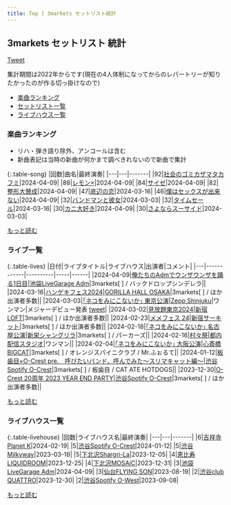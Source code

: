 ```yaml
---
title: Top | 3markets セットリスト統計
---
```

## 3markets セットリスト 統計

 <a href="https://twitter.com/share?ref_src=twsrc%5Etfw" data-text="3markets[ ]セットリスト統計" class="twitter-share-button" data-via="3markets" data-hashtags="3markets" data-related="3markets" data-show-count="false">Tweet</a>

集計期間は2022年からです(現在の4人体制になってからのレパートリーが知りたかったのが作る切っ掛けなので)

* [楽曲ランキング](#楽曲ランキング)
* [セットリスト一覧](#セットリスト一覧)
* [ライブハウス一覧](#ライブハウス一覧)

### 楽曲ランキング


* リハ・弾き語り除外、アンコールは含む
* 新曲表記は当時の新曲が何かまで調べきれないので新曲で集計

{:.table-song}
|回数|曲名|最終演奏|
|---|---|-------|
|92|[社会のゴミカザマタカフミ](song002.html)|2024-04-09|
|88|[レモン×](song003.html)|2024-04-09|
|84|[サイゼ](song004.html)|2024-04-09|
|82|[整形大賛成](song005.html)|2024-04-09|
|47|[底辺の恋](song008.html)|2024-03-16|
|46|[僕はセックスが出来ない](song006.html)|2024-04-09|
|32|[バンドマンと彼女](song009.html)|2024-03-03|
|32|[タイムセール](song007.html)|2024-03-16|
|30|[カニ大好き](song079.html)|2024-04-09|
|30|[さよならスーサイド](song013.html)|2024-03-03|


[もっと読む](songs.html)

### ライブ一覧

{:.table-lives}
|日付|ライブタイトル|ライブハウス|出演者|コメント|
|---|------------|----------|-----|------|
|<span class="nowrap">2024-04-09</span>|[俺たちのAdmでウンザウンザを踊る1日目](live111.html)|[池袋LiveGarage Adm](livehouse006.html)|3markets[ ] / バックドロップシンデレラ||
|<span class="nowrap">2024-03-16</span>|[ハンゲキフェス2024](live109.html)|[GORILLA HALL OSAKA](livehouse073.html)|3markets[ ] / ほか出演者多数||
|<span class="nowrap">2024-03-03</span>|[｢ネコをみにこないか｣ 東京公演](live108.html)|[Zepp Shinjuku](livehouse072.html)|ワンマン|メジャーデビュー発表 [tweet](https://twitter.com/3markets/status/1764265814885339622)|
|<span class="nowrap">2024-03-02</span>|[見放題東京2024](live107.html)|[新宿LOFT](livehouse041.html)|3markets[ ] / ほか出演者多数||
|<span class="nowrap">2024-02-23</span>|[メメフェス 24](live106.html)|[新宿サーキット](livehouse030.html)|3markets[ ] / ほか出演者多数||
|<span class="nowrap">2024-02-18</span>|[｢ネコをみにこないか｣ 名古屋公演](live103.html)|[新栄シャングリラ](livehouse071.html)|3markets[ ] / パーカーズ||
|<span class="nowrap">2024-02-16</span>|[村々祭](live104.html)|[都内配信スタジオ](livehouse070.html)|ワンマン||
|<span class="nowrap">2024-02-04</span>|[｢ネコをみにこないか｣ 大阪公演](live102.html)|[心斎橋BIGCAT](livehouse055.html)|3markets[ ] / オレンジスパイニクラブ / Mr.ふぉるて||
|<span class="nowrap">2024-01-12</span>|[板歯目×O-Crest pre.　呼びたいバンド、呼んでみた〜スリマキャット編〜](live100.html)|[渋谷Spotify O-Crest](livehouse008.html)|3markets[ ] / 板歯目 / CAT ATE HOTDOGS||
|<span class="nowrap">2023-12-30</span>|[O-Crest 20周年 2023 YEAR END PARTY](live097.html)|[渋谷Spotify O-Crest](livehouse008.html)|3markets[ ] / ほか出演者多数||



[もっと読む](lives.html)

### ライブハウス一覧

{:.table-livehouse}
|回数|ライブハウス名|最終演奏|
|---|---|-------|
|6|[吉祥寺Planet K](livehouse003.html)|2024-02-19|
|5|[渋谷Spotify O-Crest](livehouse008.html)|2024-01-12|
|5|[渋谷Milkyway](livehouse010.html)|2023-03-18|
|5|[下北沢Shargri-La](livehouse012.html)|2023-12-05|
|4|[恵比寿LIQUIDROOM](livehouse001.html)|2023-12-25|
|4|[下北沢MOSAiC](livehouse011.html)|2023-12-31|
|3|[池袋LiveGarage Adm](livehouse006.html)|2024-04-09|
|3|[仙台FLYING SON](livehouse018.html)|2023-08-19|
|2|[渋谷club QUATTRO](livehouse002.html)|2023-12-30|
|2|[渋谷Spotify O-West](livehouse009.html)|2023-09-08|


[もっと読む](livehouses.html)

<script src="https://cdnjs.cloudflare.com/ajax/libs/jquery/3.6.1/jquery.min.js" integrity="sha512-aVKKRRi/Q/YV+4mjoKBsE4x3H+BkegoM/em46NNlCqNTmUYADjBbeNefNxYV7giUp0VxICtqdrbqU7iVaeZNXA==" crossorigin="anonymous" referrerpolicy="no-referrer"></script>
<script src="https://cdnjs.cloudflare.com/ajax/libs/jquery.tablesorter/2.31.3/js/jquery.tablesorter.min.js" integrity="sha512-qzgd5cYSZcosqpzpn7zF2ZId8f/8CHmFKZ8j7mU4OUXTNRd5g+ZHBPsgKEwoqxCtdQvExE5LprwwPAgoicguNg==" crossorigin="anonymous" referrerpolicy="no-referrer"></script>
<link rel="stylesheet" href="https://cdnjs.cloudflare.com/ajax/libs/jquery.tablesorter/2.31.3/css/theme.default.min.css" integrity="sha512-wghhOJkjQX0Lh3NSWvNKeZ0ZpNn+SPVXX1Qyc9OCaogADktxrBiBdKGDoqVUOyhStvMBmJQ8ZdMHiR3wuEq8+w==" crossorigin="anonymous" referrerpolicy="no-referrer" />
<script>
$(function() {
    $(".table-song").tablesorter();
    $(".table-livehouse").tablesorter({sortList:[[0, 1]]});
});
</script>

<script async src="https://platform.twitter.com/widgets.js" charset="utf-8"></script>